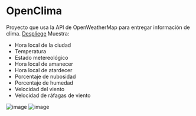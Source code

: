 # OpenClima
Proyecto que usa la API de OpenWeatherMap para entregar información de clima.
[Despliege](https://teclab.uct.cl/~oscar.cariaga/clima/)
Muestra:
* Hora local de la ciudad
* Temperatura
* Estado metereológico
* Hora local de amanecer
* Hora local de atardecer
* Porcentaje de nubosidad
* Porcentaje de humedad
* Velocidad del viento
* Velocidad de ráfagas de viento

![image](https://github.com/user-attachments/assets/888c3aad-0742-46be-92fd-51628aa890cb)
![image](https://github.com/user-attachments/assets/5de5fddf-7d7f-4eec-8822-68f0e1442ebb)

